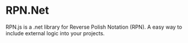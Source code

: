 # RPN.Net
RPN.js is a .net library for Reverse Polish Notation (RPN). A easy way to include external logic into your projects.
